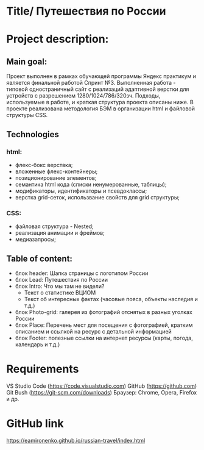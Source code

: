 # Title/ Путешествия по России

# Project description:
## Main goal:
Проект выполнен в рамках обучающей программы Яндекс практикум и является финальной работой Спринт №3.
Выполненная работа - типовой одностраничный сайт с реализаций адаптивной верстки для устройств с разрешением 1280/1024/786/320зч. Подходы, используемые в работе, и краткая структура проекта описаны ниже. В проекте реализована методология БЭМ в организации html и файловой структуры CSS.

## Technologies
### html:
  * флекс-бокс верствка;
  * вложенные флекс-контейнеры;
  * позиционирование элементов;
  * семантика html кода (списки ненумерованные, таблицы);
  * модификаторы, идентификаторы и псевдоклассы;
  * верстка grid-сеток, использвание свойств для grid структуры;
  
  
    
### CSS:
  * файловая структура - Nested;
  * реализация анимации и фреймов;   
  * медиазапросы;

## Table of content: 

* блок header: Шапка страницы с логотипом России
* блок Lead: Путешествия по России
* блок Intro: Что мы там не видели?
  * Текст о статистике ВЦИОМ
  * Текст об интересных фактах (часовые пояса, объекты наследия и т.д.)
* блок Photo-grid: галерея из фотографий отснятых в разных уголках России
* блок Place: Перечень мест для посещения с фотографией, кратким описанием и ссылкой на ресурс с детальной информацией
* блок Footer: полезные ссылки на интернет ресурсы (карты, погода, календарь и т.д.)

# Requirements
VS Studio Code (https://code.visualstudio.com)
GitHub (https://github.com)
Git Bush (https://git-scm.com/downloads)
Браузер: Chrome, Opera, Firefox и др.

# GitHub link
https://eamironenko.github.io/russian-travel/index.html